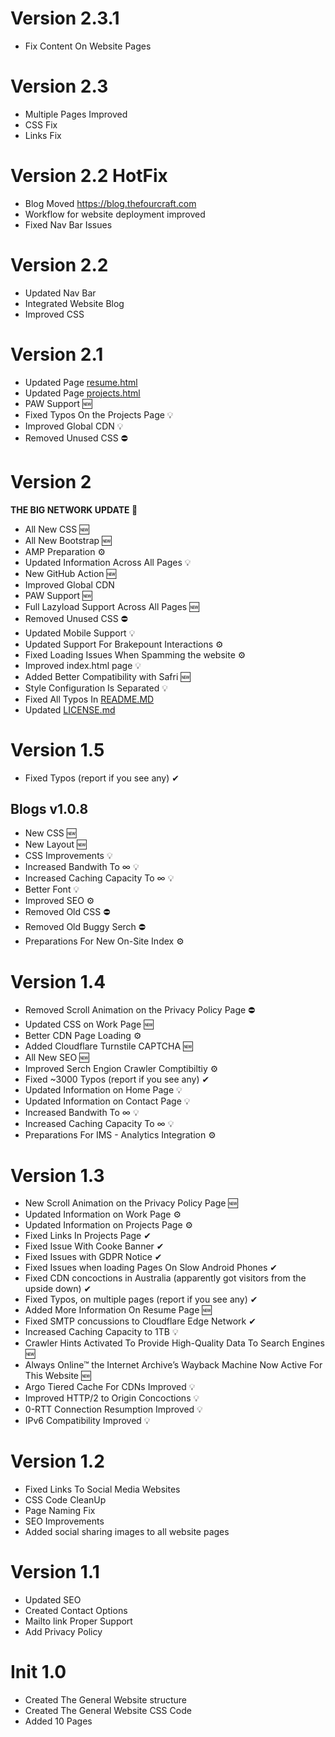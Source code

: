# Version 2.3.1
- Fix Content On Website Pages

# Version 2.3
- Multiple Pages Improved
- CSS Fix
- Links Fix

# Version 2.2 HotFix
- Blog Moved https://blog.thefourcraft.com
- Workflow for website deployment improved
- Fixed Nav Bar Issues

# Version 2.2
- Updated Nav Bar
- Integrated Website Blog
- Improved CSS


# Version 2.1
- Updated Page [resume.html](resume.html)
- Updated Page [projects.html](projects.html)
- PAW Support 🆕
- Fixed Typos On the Projects Page 💡
- Improved Global CDN 💡
- Removed Unused CSS ⛔

# Version 2
**THE BIG NETWORK UPDATE 🎉**
- All New CSS 🆕
- All New Bootstrap 🆕
- AMP Preparation ⚙
- Updated Information Across All Pages 💡
- New GitHub Action 🆕
- Improved Global CDN
- PAW Support 🆕
- Full Lazyload Support Across All Pages 🆕
- Removed Unused CSS ⛔
- Updated Mobile Support 💡
- Updated Support For Brakepount Interactions ⚙
- Fixed Loading Issues When Spamming the website ⚙
- Improved index.html page 💡
- Added Better Compatibility with Safri 🆕
- Style Configuration Is Separated 💡
- Fixed All Typos In [README.MD](README.MD)
- Updated [LICENSE.md](LICENSE.md)
# Version 1.5

- Fixed Typos (report if you see any) ✔

## Blogs v1.0.8
- New CSS 🆕
- New Layout 🆕
- CSS Improvements 💡
- Increased Bandwith To ∞ 💡
- Increased Caching Capacity To ∞ 💡
- Better Font 💡
- Improved SEO ⚙
- Removed Old CSS ⛔
- Removed Old Buggy Serch ⛔
- Preparations For New On-Site Index ⚙

#  Version 1.4

- Removed Scroll Animation on the Privacy Policy Page ⛔
- Updated CSS on Work Page 🆕
- Better CDN Page Loading ⚙
- Added Cloudflare Turnstile CAPTCHA 🆕
- All New SEO 🆕
- Improved Serch Engion Crawler Comptibiltiy ⚙
- Fixed ~3000 Typos (report if you see any) ✔
- Updated Information on Home Page 💡
- Updated Information on Contact Page 💡
- Increased Bandwith To ∞ 💡
- Increased Caching Capacity To ∞ 💡
- Preparations For IMS - Analytics Integration ⚙
  
# Version 1.3

- New Scroll Animation on the Privacy Policy Page 🆕
- Updated Information on Work Page ⚙
- Updated Information on Projects Page ⚙
- Fixed Links In Projects Page ✔
- Fixed Issue With Cooke Banner ✔
- Fixed Issues with GDPR Notice ✔
- Fixed Issues when loading Pages On Slow Android Phones ✔
- Fixed CDN concoctions in Australia (apparently got visitors from the upside down) ✔
- Fixed Typos, on multiple pages (report if you see any) ✔
- Added More Information On Resume Page 🆕
- Fixed SMTP concussions to Cloudflare Edge Network ✔
- Increased Caching Capacity to 1TB 💡
- Crawler Hints Activated To Provide High-Quality Data To Search Engines 🆕
- Always Online™ the Internet Archive’s Wayback Machine Now Active For This Website 🆕
- Argo Tiered Cache For CDNs Improved 💡
- Improved HTTP/2 to Origin Concoctions 💡
- 0-RTT Connection Resumption Improved 💡
- IPv6 Compatibility Improved 💡

# Version 1.2

- Fixed Links To Social Media Websites
- CSS Code CleanUp
- Page Naming Fix
- SEO Improvements
- Added social sharing images to all website pages

# Version 1.1

- Updated SEO
- Created Contact Options
- Mailto link Proper Support
- Add Privacy Policy

# Init 1.0

- Created The General Website structure
- Created The General Website CSS Code
- Added 10 Pages